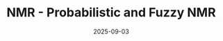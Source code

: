 ---
layout: distill
title: 'NMR - Probabilistic and Fuzzy NMR'
description: Nonmonotonic Reasoning
gradient: linear-gradient(135deg, #0064e1 0%, #5bd3ff 100%)
hover-gradient: linear-gradient(135deg, #00c6fb 0%, #005bea 100%)
background_color: rgb(187, 255, 92)
date: 2025-09-03
---